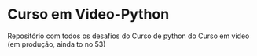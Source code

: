 # Curso em Video-Python
Repositório com todos os desafios do Curso de python do Curso em vídeo
(em produção, ainda to no 53)
